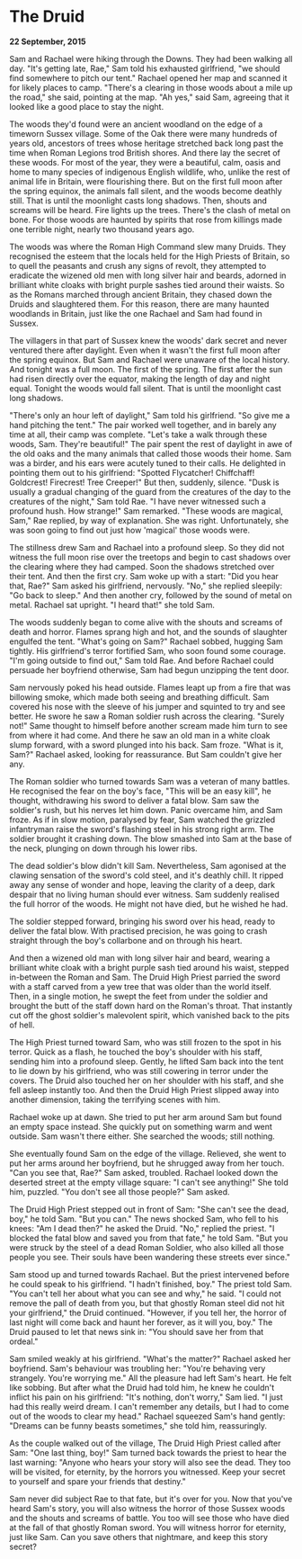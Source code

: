 # The Druid

**22 September, 2015**

Sam and Rachael were hiking through the Downs. They had been walking all day. "It's getting late, Rae," Sam told his exhausted girlfriend, "we should find somewhere to pitch our tent." Rachael opened her map and scanned it for likely places to camp. "There's a clearing in those woods about a mile up the road," she said, pointing at the map. "Ah yes," said Sam, agreeing that it looked like a good place to stay the night.

The woods they'd found were an ancient woodland on the edge of a timeworn Sussex village. Some of the Oak there were many hundreds of years old, ancestors of trees whose heritage stretched back long past the time when Roman Legions trod British shores. And there lay the secret of these woods. For most of the year, they were a beautiful, calm, oasis and home to many species of indigenous English wildlife, who, unlike the rest of animal life in Britain, were flourishing there. But on the first full moon after the spring equinox, the animals fall silent, and the woods become deathly still. That is until the moonlight casts long shadows. Then, shouts and screams will be heard. Fire lights up the trees. There's the clash of metal on bone. For those woods are haunted by spirits that rose from killings made one terrible night, nearly two thousand years ago.

The woods was where the Roman High Command slew many Druids. They recognised the esteem that the locals held for the High Priests of Britain, so to quell the peasants and crush any signs of revolt, they attempted to eradicate the wizened old men with long silver hair and beards, adorned in brilliant white cloaks with bright purple sashes tied around their waists. So as the Romans marched through ancient Britain, they chased down the Druids and slaughtered them. For this reason, there are many haunted woodlands in Britain, just like the one Rachael and Sam had found in Sussex.

The villagers in that part of Sussex knew the woods' dark secret and never ventured there after daylight. Even when it wasn't the first full moon after the spring equinox. But Sam and Rachael were unaware of the local history. And tonight was a full moon. The first of the spring. The first after the sun had risen directly over the equator, making the length of day and night equal. Tonight the woods would fall silent. That is until the moonlight cast long shadows.

"There's only an hour left of daylight," Sam told his girlfriend. "So give me a hand pitching the tent." The pair worked well together, and in barely any time at all, their camp was complete. "Let's take a walk through these woods, Sam. They're beautiful!" The pair spent the rest of daylight in awe of the old oaks and the many animals that called those woods their home. Sam was a birder, and his ears were acutely tuned to their calls. He delighted in pointing them out to his girlfriend: "Spotted Flycatcher! Chiffchaff! Goldcrest! Firecrest! Tree Creeper!" But then, suddenly, silence. "Dusk is usually a gradual changing of the guard from the creatures of the day to the creatures of the night," Sam told Rae. "I have never witnessed such a profound hush. How strange!" Sam remarked. "These woods are magical, Sam," Rae replied, by way of explanation. She was right. Unfortunately, she was soon going to find out just how 'magical' those woods were.

The stillness drew Sam and Rachael into a profound sleep. So they did not witness the full moon rise over the treetops and begin to cast shadows over the clearing where they had camped. Soon the shadows stretched over their tent. And then the first cry. Sam woke up with a start: "Did you hear that, Rae?" Sam asked his girlfriend, nervously. "No," she replied sleepily: "Go back to sleep." And then another cry, followed by the sound of metal on metal. Rachael sat upright. "I heard that!" she told Sam.

The woods suddenly began to come alive with the shouts and screams of death and horror. Flames sprang high and hot, and the sounds of slaughter engulfed the tent. "What's going on Sam?" Rachael sobbed, hugging Sam tightly. His girlfriend's terror fortified Sam, who soon found some courage. "I'm going outside to find out," Sam told Rae. And before Rachael could persuade her boyfriend otherwise, Sam had begun unzipping the tent door.

Sam nervously poked his head outside. Flames leapt up from a fire that was billowing smoke, which made both seeing and breathing difficult. Sam covered his nose with the sleeve of his jumper and squinted to try and see better. He swore he saw a Roman soldier rush across the clearing. "Surely not!" Same thought to himself before another scream made him turn to see from where it had come. And there he saw an old man in a white cloak slump forward, with a sword plunged into his back. Sam froze. "What is it, Sam?" Rachael asked, looking for reassurance. But Sam couldn't give her any.

The Roman soldier who turned towards Sam was a veteran of many battles. He recognised the fear on the boy's face, "This will be an easy kill", he thought, withdrawing his sword to deliver a fatal blow. Sam saw the soldier's rush, but his nerves let him down. Panic overcame him, and Sam froze. As if in slow motion, paralysed by fear, Sam watched the grizzled infantryman raise the sword's flashing steel in his strong right arm. The soldier brought it crashing down. The blow smashed into Sam at the base of the neck, plunging on down through his lower ribs.

The dead soldier's blow didn't kill Sam. Nevertheless, Sam agonised at the clawing sensation of the sword's cold steel, and it's deathly chill. It ripped away any sense of wonder and hope, leaving the clarity of a deep, dark despair that no living human should ever witness. Sam suddenly realised the full horror of the woods. He might not have died, but he wished he had.

The soldier stepped forward, bringing his sword over his head, ready to deliver the fatal blow. With practised precision, he was going to crash straight through the boy's collarbone and on through his heart.

And then a wizened old man with long silver hair and beard, wearing a brilliant white cloak with a bright purple sash tied around his waist, stepped in-between the Roman and Sam. The Druid High Priest parried the sword with a staff carved from a yew tree that was older than the world itself. Then, in a single motion, he swept the feet from under the soldier and brought the butt of the staff down hard on the Roman's throat. That instantly cut off the ghost soldier's malevolent spirit, which vanished back to the pits of hell.

The High Priest turned toward Sam, who was still frozen to the spot in his terror. Quick as a flash, he touched the boy's shoulder with his staff, sending him into a profound sleep. Gently, he lifted Sam back into the tent to lie down by his girlfriend, who was still cowering in terror under the covers. The Druid also touched her on her shoulder with his staff, and she fell asleep instantly too. And then the Druid High Priest slipped away into another dimension, taking the terrifying scenes with him.

Rachael woke up at dawn. She tried to put her arm around Sam but found an empty space instead. She quickly put on something warm and went outside. Sam wasn't there either. She searched the woods; still nothing.

She eventually found Sam on the edge of the village. Relieved, she went to put her arms around her boyfriend, but he shrugged away from her touch. "Can you see that, Rae?" Sam asked, troubled. Rachael looked down the deserted street at the empty village square: "I can't see anything!" She told him, puzzled. "You don't see all those people?" Sam asked.

The Druid High Priest stepped out in front of Sam: "She can't see the dead, boy," he told Sam. "But you can." The news shocked Sam, who fell to his knees: "Am I dead then?" he asked the Druid. "No," replied the priest. "I blocked the fatal blow and saved you from that fate," he told Sam. "But you were struck by the steel of a dead Roman Soldier, who also killed all those people you see. Their souls have been wandering these streets ever since."

Sam stood up and turned towards Rachael. But the priest intervened before he could speak to his girlfriend. "I hadn't finished, boy." The priest told Sam. "You can't tell her about what you can see and why," he said. "I could not remove the pall of death from you, but that ghostly Roman steel did not hit your girlfriend," the Druid continued. "However, if you tell her, the horror of last night will come back and haunt her forever, as it will you, boy." The Druid paused to let that news sink in: "You should save her from that ordeal."

Sam smiled weakly at his girlfriend. "What's the matter?" Rachael asked her boyfriend. Sam's behaviour was troubling her: "You're behaving very strangely. You're worrying me." All the pleasure had left Sam's heart. He felt like sobbing. But after what the Druid had told him, he knew he couldn't inflict his pain on his girlfriend: "It's nothing, don't worry," Sam lied. "I just had this really weird dream. I can't remember any details, but I had to come out of the woods to clear my head." Rachael squeezed Sam's hand gently: "Dreams can be funny beasts sometimes," she told him, reassuringly.

As the couple walked out of the village, The Druid High Priest called after Sam: "One last thing, boy!" Sam turned back towards the priest to hear the last warning: "Anyone who hears your story will also see the dead. They too will be visited, for eternity, by the horrors you witnessed. Keep your secret to yourself and spare your friends that destiny."

Sam never did subject Rae to that fate, but it's over for you. Now that you've heard Sam's story, you will also witness the horror of those Sussex woods and the shouts and screams of battle. You too will see those who have died at the fall of that ghostly Roman sword. You will witness horror for eternity, just like Sam. Can you save others that nightmare, and keep this story secret?

&nbsp;
